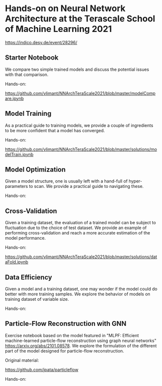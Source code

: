 # Hands-on on Neural Network Architecture at the Terascale School of Machine Learning 2021
https://indico.desy.de/event/28296/

## Starter Notebook
We compare two simple trained models and discuss the potential issues with that comparison.

Hands-on:

https://github.com/vlimant/NNArchTeraScale2021/blob/master/modelCompare.ipynb

## Model Training
As a practical guide to training models, we provide a couple of ingredients to be more confident that a model has converged.

Hands-on:

https://github.com/vlimant/NNArchTeraScale2021/blob/master/solutions/modelTrain.ipynb

## Model Optimization
Given a model structure, one is usually left with a hand-full of hyper-parameters to scan. We provide a practical guide to navigating these.

Hands-on:

<here a	notebook url>

## Cross-Validation
Given a training dataset, the evaluation of a trained model can be subject to fluctuation due to the choice of test dataset. We provide an example of performing cross-validation and reach a more accurate estimation of the model performance.

Hands-on:

https://github.com/vlimant/NNArchTeraScale2021/blob/master/solutions/dataFold.ipynb

## Data Efficiency
Given a model and a training dataset, one may wonder if the model could do better with more training samples. We explore the behavior of models on training dataset of variable size.

Hands-on:

<here a	notebook url>

## Particle-Flow Reconstruction with GNN
Exercise notebook based on the model featured in "MLPF: Efficient machine-learned particle-flow reconstruction using graph neural networks" https://arxiv.org/abs/2101.08578.
We explore the formulation of the different part of the model designed for particle-flow reconstruction.


Original material:

https://github.com/jpata/particleflow

Hands-on:

<here a notebook url>
